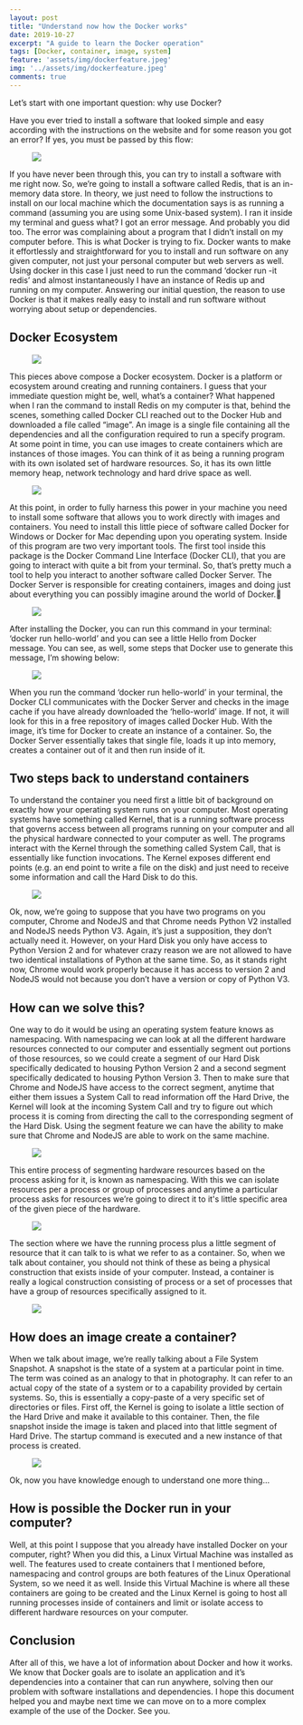 ```yaml
---
layout: post
title: "Understand now how the Docker works"
date: 2019-10-27
excerpt: "A guide to learn the Docker operation"
tags: [Docker, container, image, system]
feature: 'assets/img/dockerfeature.jpeg'
img: '../assets/img/dockerfeature.jpeg'
comments: true
---
```


Let’s start with one important question: why use Docker?

Have you ever tried to install a software that looked simple and easy according with the instructions on the website and for some reason you got an error? If yes, you must be passed by this flow:

<figure>
	<img src="../assets/img/flow.png">
</figure>

If you have never been through this, you can try to install a software with me right now. So, we’re going to install a software called Redis, that is an in-memory data store. In theory, we just need to follow the instructions to install on our local machine which the documentation says is as running a command (assuming you are using some Unix-based system). I ran it inside my terminal and guess what? I got an error message. And probably you did too. The error was complaining about a program that I didn’t install on my computer before. 
This is what Docker is trying to fix. Docker wants to make it effortlessly and straightforward for you to install and run software on any given computer, not just your personal computer but web servers as well. Using docker in this case I just need to run the command ‘docker run -it redis’ and almost instantaneously I have an instance of Redis up and running on my computer. Answering our initial question, the reason to use Docker is that it makes really easy to install and run software without worrying about setup or dependencies.


## Docker Ecosystem

<figure>
	<img src="../assets/img/ecosystem.png">
</figure>

This pieces above compose a Docker ecosystem. Docker is a platform or ecosystem around creating and running containers. I guess that your immediate question might be, well, what’s a container?
What happened when I ran the command to install Redis on my computer is that, behind the scenes, something called Docker CLI reached out to the Docker Hub and downloaded a file called “image”. An image is a single file containing all the dependencies and all the configuration required to run a specify program. At some point in time, you can use images to create containers which are instances of those images. You can think of it as being a running program with its own isolated set of hardware resources. So, it has its own little memory heap, network technology and hard drive space as well.

<figure>
	<img src="../assets/img/image.png">
</figure>

At this point, in order to fully harness this power in your machine you need to install some software that allows you to work directly with images and containers. You need to install this little piece of software called Docker for Windows or Docker for Mac depending upon you operating system. Inside of this program are two very important tools. The first tool  inside this package is the Docker Command Line Interface (Docker CLI), that you are going to interact with quite a bit from your terminal. So, that’s pretty much a tool to help you interact to another software called Docker Server. The Docker Server is responsible for creating containers, images and doing just about everything you can possibly imagine around the world of Docker.

<figure>
	<img src="../assets/img/cli.png">
</figure>

After installing the Docker, you can run this command in your terminal: ‘docker run hello-world’ and you can see a little Hello from Docker message. You can see, as well, some steps that Docker use to generate this message, I’m showing below:

<figure>
	<img src="../assets/img/generate.png">
</figure>

When you run the command ‘docker run hello-world’ in your terminal, the Docker CLI communicates with the Docker Server and checks in the image cache if you have already downloaded the ‘hello-world’ image. If not, it will look for this in a free repository of images called Docker Hub. With the image, it’s time for Docker to create an instance of a container. So, the Docker Server essentially takes that single file, loads it up into memory, creates a container out of it and then run inside of it.


## Two steps back to understand containers

To understand the container you need first a little bit of background on exactly how your operating system runs on your computer. Most operating systems have something called Kernel, that is a running software process that governs access between all programs  running on your computer and all the physical hardware connected to your computer as well. The programs interact with the Kernel through the something called System Call, that is essentially like function invocations. The Kernel exposes different end points (e.g. an end point to write a file on the disk) and just need to receive some information and call the Hard Disk to do this.

<figure>
	<img src="../assets/img/back.png">
</figure>

Ok, now, we’re going to suppose that you have two programs on you computer, Chrome and NodeJS and that Chrome needs Python V2 installed and NodeJS needs Python V3. Again, it’s just a supposition, they don’t actually need it. However, on your Hard Disk you only have access to Python Version 2 and for whatever crazy reason we are not allowed to have two identical installations of Python at the same time. So, as it stands right now, Chrome would work properly because it has access to version 2 and NodeJS would not because you don’t have a version or copy of Python V3. 


## How can we solve this?

One way to do it would be using an operating system feature knows as namespacing. With namespacing we can look at all the different hardware resources connected to our computer and essentially segment out portions of those resources, so we could create a segment of our Hard Disk specifically dedicated to housing Python Version 2 and a second segment specifically dedicated to housing Python Version 3. Then to make sure that Chrome and NodeJS have access to the correct segment, anytime that either them issues a System Call to read information off the Hard Drive, the Kernel will look at the incoming System Call and try to figure out which process it is coming from directing the call to the  corresponding segment of the Hard Disk. Using the segment feature we can have the ability to make sure that Chrome and NodeJS are able to work on the same machine. 

<figure>
	<img src="../assets/img/solution.png">
</figure>

This entire process of segmenting hardware resources based on the process asking for it, is known as namespacing. With this we can isolate resources per a process or group of processes and anytime a particular process asks for resources we’re going to direct it to it's little specific area of the given piece of the hardware.

<figure>
	<img src="../assets/img/namespace.png">
</figure>

The section where we have the running process plus a little segment of resource that it can talk to is what we refer to as a container. So, when we talk about container, you should not think of these as being a physical construction that exists inside of your computer. Instead, a container is really a logical construction consisting of process or a set of processes that have a group of resources specifically assigned to it.

<figure>
	<img src="../assets/img/process.png">
</figure>


## How does an image create a container?

When we talk about image, we’re really talking about a File System Snapshot. A snapshot is the state of a system at a particular point in time. The term was coined as an analogy to that in photography. It can refer to an actual copy of the state of a system or to a capability provided by certain systems. So, this is essentially a copy-paste of a very specific set of directories or files. First off, the Kernel is going to isolate a little section of the Hard Drive and make it available to this container. Then, the file snapshot inside the image is taken and placed into that little segment of Hard Drive. The startup command is executed and a new instance of that process is created.

<figure>
	<img src="../assets/img/container.png">
</figure>

Ok, now you have knowledge enough to understand one more thing…

## How is possible the Docker run in your computer?

Well, at this point I suppose that you already have installed Docker on your computer, right? When you did this, a Linux Virtual Machine was installed as well. The features used to create containers that I mentioned before, namespacing and control groups are both features of the Linux Operational System, so we need it as well. Inside this Virtual Machine is where all these containers are going to be created and the Linux Kernel is going to host all running processes inside of containers and limit or isolate access to different hardware resources on your computer.

## Conclusion

After all of this, we have a lot of information about Docker and how it works. We know that Docker goals are to isolate an application and it’s dependencies into a container that can run anywhere, solving then our problem with software installations and dependencies. I hope this document helped you and maybe next time we can move on to a more complex example of the use of the Docker. See you.